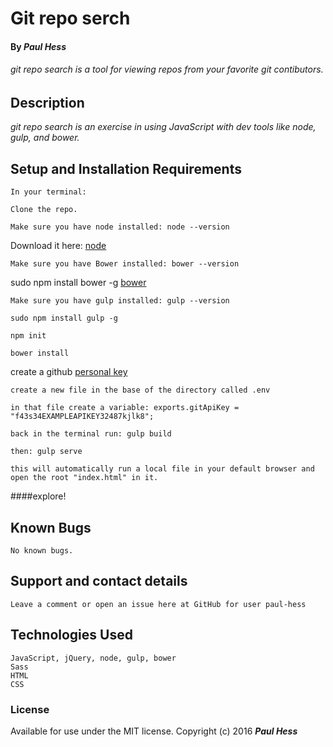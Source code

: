 # Git repo serch
    
#### By _Paul Hess_
    
######  _git repo search is a tool for viewing repos from your favorite git contibutors._
            
## Description
    
_git repo search is an exercise in using JavaScript with dev tools like node, gulp, and bower._ 

## Setup and Installation Requirements


    In your terminal:

    Clone the repo.

    Make sure you have node installed: node --version

Download it here: [node](https://nodejs.org/en/download/)

    Make sure you have Bower installed: bower --version

sudo npm install bower -g [bower](bower.io)

    Make sure you have gulp installed: gulp --version

    sudo npm install gulp -g

    npm init

    bower install

create a github [personal key](https://help.github.com/articles/creating-an-access-token-for-command-line-use/)

    create a new file in the base of the directory called .env

    in that file create a variable: exports.gitApiKey = "f43s34EXAMPLEAPIKEY32487kjlk8";

    back in the terminal run: gulp build

    then: gulp serve

    this will automatically run a local file in your default browser and open the root "index.html" in it. 

####explore!


    
## Known Bugs
    
    No known bugs.
    
## Support and contact details
    
    Leave a comment or open an issue here at GitHub for user paul-hess
    
## Technologies Used
    JavaScript, jQuery, node, gulp, bower
    Sass
    HTML
    CSS
    
### License
    
Available for use under the MIT license.
Copyright (c) 2016 **_Paul Hess_**